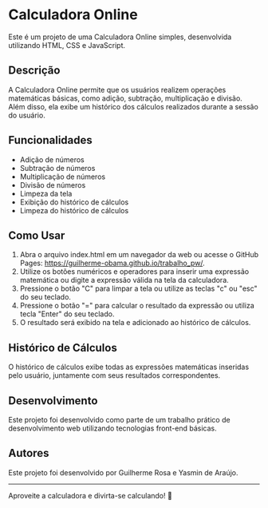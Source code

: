 # Calculadora Online

Este é um projeto de uma Calculadora Online simples, desenvolvida utilizando HTML, CSS e JavaScript.

## Descrição

A Calculadora Online permite que os usuários realizem operações matemáticas básicas, como adição, subtração, multiplicação e divisão. Além disso, ela exibe um histórico dos cálculos realizados durante a sessão do usuário.

## Funcionalidades

- Adição de números
- Subtração de números
- Multiplicação de números
- Divisão de números
- Limpeza da tela
- Exibição do histórico de cálculos
- Limpeza do histórico de cálculos

## Como Usar

1. Abra o arquivo index.html em um navegador da web ou acesse o GitHub Pages: https://guilherme-obama.github.io/trabalho_pw/.
2. Utilize os botões numéricos e operadores para inserir uma expressão matemática ou digite a expressão válida na tela da calculadora.
3. Pressione o botão "C" para limpar a tela ou utilize as teclas "c" ou "esc" do seu teclado.
4. Pressione o botão "=" para calcular o resultado da expressão ou utiliza tecla "Enter" do seu teclado.
5. O resultado será exibido na tela e adicionado ao histórico de cálculos.

## Histórico de Cálculos

O histórico de cálculos exibe todas as expressões matemáticas inseridas pelo usuário, juntamente com seus resultados correspondentes.

## Desenvolvimento

Este projeto foi desenvolvido como parte de um trabalho prático de desenvolvimento web utilizando tecnologias front-end básicas.

## Autores

Este projeto foi desenvolvido por Guilherme Rosa e Yasmin de Araújo.

----------------------------------------------------------------------------

Aproveite a calculadora e divirta-se calculando! 🚀
